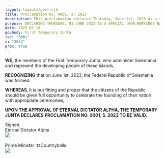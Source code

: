 ```yaml
---
layout: layouts/post.njk
title: Proclamation No. 0001, s. 2023
description: This proclamation declares Thursday, June 1st, 2023 as a special non-working national holiday.
purpose: DECLARING THURSDAY, 01 JUNE 2023 AS A SPECIAL (NON-WORKING) NATIONAL HOLIDAY.
date: 2023-03-18
govbody: First Temporary Junta
rac: "0001"
s: "2023"
proc: true
---
```


<p>
<b><span class="text-3xl font-bold">W</span>E</b>, the members of the First Temporary Junta, who administer Solemania and represent the developing people of these islands,

**RECOGNIZING** that on June 1st, 2023, the Federal Republic of Solemania was formed.

**WHEREAS**, it is but fitting and proper that the citizens of the Republic should be given full opportunity to celebrate the founding of their nation with appropriate ceremonies;

**UPON THE APPROVAL OF ETERNAL DICTATOR ALPHA, THE TEMPORARY JUNTA DECLARES PROCLAMATION NO. 0001, S. 2023 TO BE VALID.**
</p>

<div class="grid text-right">
    Signed,
    <div class="block">
        Eternal Dictator Alpha<br>
        <img src="/assets/img/Alpha-sig.png" class="h-12 w-auto float-right block">
    </div>
    <br>
    <div class="block">
        Prime Minister ItzCountryballs<br>
        <img src="/assets/img/Itz-sig.png" class="h-12 w-auto float-right block">
    </div>
</div>